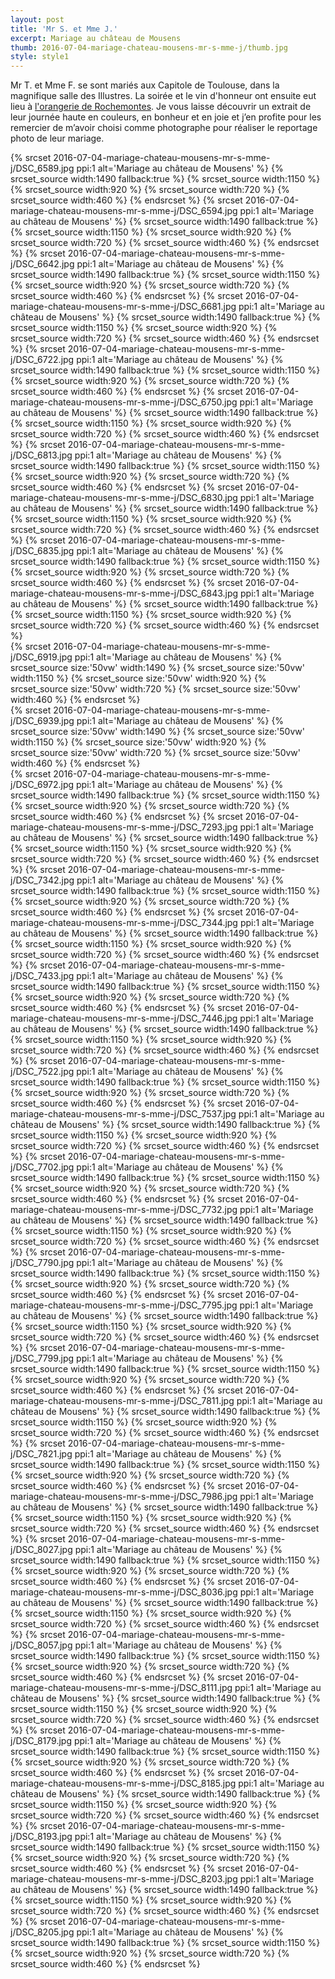 ```yaml
---
layout: post
title: 'Mr S. et Mme J.'
excerpt: Mariage au château de Mousens
thumb: 2016-07-04-mariage-chateau-mousens-mr-s-mme-j/thumb.jpg
style: style1
---
```


Mr T. et Mme F. se sont mariés aux Capitole de Toulouse, dans la magnifique salle des Illustres. La soirée et le vin d'honneur ont ensuite eut lieu à 
[l'orangerie de Rochemontes](http://www.rochemontes.com/). Je vous laisse découvrir un extrait de leur journée haute en couleurs, en bonheur et en joie et 
j’en profite pour les remercier de m’avoir choisi comme photographe pour réaliser le reportage photo de leur mariage.

<span class="image fit">
{% srcset 2016-07-04-mariage-chateau-mousens-mr-s-mme-j/DSC_6589.jpg ppi:1 alt='Mariage au château de Mousens' %}
    {% srcset_source width:1490 fallback:true %} 
    {% srcset_source width:1150 %}
    {% srcset_source width:920 %}
    {% srcset_source width:720 %}
    {% srcset_source width:460 %}
{% endsrcset %}
</span>

<span class="image fit">
{% srcset 2016-07-04-mariage-chateau-mousens-mr-s-mme-j/DSC_6594.jpg ppi:1 alt='Mariage au château de Mousens' %}
    {% srcset_source width:1490 fallback:true %} 
    {% srcset_source width:1150 %}
    {% srcset_source width:920 %}
    {% srcset_source width:720 %}
    {% srcset_source width:460 %}
{% endsrcset %}
</span>

<span class="image fit">
{% srcset 2016-07-04-mariage-chateau-mousens-mr-s-mme-j/DSC_6642.jpg ppi:1 alt='Mariage au château de Mousens' %}
    {% srcset_source width:1490 fallback:true %} 
    {% srcset_source width:1150 %}
    {% srcset_source width:920 %}
    {% srcset_source width:720 %}
    {% srcset_source width:460 %}
{% endsrcset %}
</span>

<span class="image fit">
{% srcset 2016-07-04-mariage-chateau-mousens-mr-s-mme-j/DSC_6681.jpg ppi:1 alt='Mariage au château de Mousens' %}
    {% srcset_source width:1490 fallback:true %} 
    {% srcset_source width:1150 %}
    {% srcset_source width:920 %}
    {% srcset_source width:720 %}
    {% srcset_source width:460 %}
{% endsrcset %}
</span>

<span class="image fit">
{% srcset 2016-07-04-mariage-chateau-mousens-mr-s-mme-j/DSC_6722.jpg ppi:1 alt='Mariage au château de Mousens' %}
    {% srcset_source width:1490 fallback:true %} 
    {% srcset_source width:1150 %}
    {% srcset_source width:920 %}
    {% srcset_source width:720 %}
    {% srcset_source width:460 %}
{% endsrcset %}
</span>

<span class="image fit">
{% srcset 2016-07-04-mariage-chateau-mousens-mr-s-mme-j/DSC_6750.jpg ppi:1 alt='Mariage au château de Mousens' %}
    {% srcset_source width:1490 fallback:true %} 
    {% srcset_source width:1150 %}
    {% srcset_source width:920 %}
    {% srcset_source width:720 %}
    {% srcset_source width:460 %}
{% endsrcset %}
</span>

<span class="image fit">
{% srcset 2016-07-04-mariage-chateau-mousens-mr-s-mme-j/DSC_6813.jpg ppi:1 alt='Mariage au château de Mousens' %}
    {% srcset_source width:1490 fallback:true %} 
    {% srcset_source width:1150 %}
    {% srcset_source width:920 %}
    {% srcset_source width:720 %}
    {% srcset_source width:460 %}
{% endsrcset %}
</span>

<span class="image fit">
{% srcset 2016-07-04-mariage-chateau-mousens-mr-s-mme-j/DSC_6830.jpg ppi:1 alt='Mariage au château de Mousens' %}
    {% srcset_source width:1490 fallback:true %} 
    {% srcset_source width:1150 %}
    {% srcset_source width:920 %}
    {% srcset_source width:720 %}
    {% srcset_source width:460 %}
{% endsrcset %}
</span>

<span class="image fit">
{% srcset 2016-07-04-mariage-chateau-mousens-mr-s-mme-j/DSC_6835.jpg ppi:1 alt='Mariage au château de Mousens' %}
    {% srcset_source width:1490 fallback:true %} 
    {% srcset_source width:1150 %}
    {% srcset_source width:920 %}
    {% srcset_source width:720 %}
    {% srcset_source width:460 %}
{% endsrcset %}
</span>

<span class="image fit">
{% srcset 2016-07-04-mariage-chateau-mousens-mr-s-mme-j/DSC_6843.jpg ppi:1 alt='Mariage au château de Mousens' %}
    {% srcset_source width:1490 fallback:true %} 
    {% srcset_source width:1150 %}
    {% srcset_source width:920 %}
    {% srcset_source width:720 %}
    {% srcset_source width:460 %}
{% endsrcset %}
</span>

<div class="box alt">
    <div class="row uniform">
        <div class="6u">
            <span class="image fit">
                {% srcset 2016-07-04-mariage-chateau-mousens-mr-s-mme-j/DSC_6919.jpg ppi:1 alt='Mariage au château de Mousens' %}
                    {% srcset_source size:'50vw' width:1490 %} 
                    {% srcset_source size:'50vw' width:1150 %}
                    {% srcset_source size:'50vw' width:920 %}
                    {% srcset_source size:'50vw' width:720 %}
                    {% srcset_source size:'50vw' width:460 %}
                {% endsrcset %}
            </span>
        </div>
        <div class="6u$">
            <span class="image fit">
                {% srcset 2016-07-04-mariage-chateau-mousens-mr-s-mme-j/DSC_6939.jpg ppi:1 alt='Mariage au château de Mousens' %}
                    {% srcset_source size:'50vw' width:1490 %} 
                    {% srcset_source size:'50vw' width:1150 %}
                    {% srcset_source size:'50vw' width:920 %}
                    {% srcset_source size:'50vw' width:720 %}
                    {% srcset_source size:'50vw' width:460 %}
                {% endsrcset %}
            </span>
        </div>
    </div>
</div>

<span class="image fit">
{% srcset 2016-07-04-mariage-chateau-mousens-mr-s-mme-j/DSC_6972.jpg ppi:1 alt='Mariage au château de Mousens' %}
    {% srcset_source width:1490 fallback:true %} 
    {% srcset_source width:1150 %}
    {% srcset_source width:920 %}
    {% srcset_source width:720 %}
    {% srcset_source width:460 %}
{% endsrcset %}
</span>

<span class="image fit">
{% srcset 2016-07-04-mariage-chateau-mousens-mr-s-mme-j/DSC_7293.jpg ppi:1 alt='Mariage au château de Mousens' %}
    {% srcset_source width:1490 fallback:true %} 
    {% srcset_source width:1150 %}
    {% srcset_source width:920 %}
    {% srcset_source width:720 %}
    {% srcset_source width:460 %}
{% endsrcset %}
</span>

<span class="image fit">
{% srcset 2016-07-04-mariage-chateau-mousens-mr-s-mme-j/DSC_7342.jpg ppi:1 alt='Mariage au château de Mousens' %}
    {% srcset_source width:1490 fallback:true %} 
    {% srcset_source width:1150 %}
    {% srcset_source width:920 %}
    {% srcset_source width:720 %}
    {% srcset_source width:460 %}
{% endsrcset %}
</span>

<span class="image fit">
{% srcset 2016-07-04-mariage-chateau-mousens-mr-s-mme-j/DSC_7344.jpg ppi:1 alt='Mariage au château de Mousens' %}
    {% srcset_source width:1490 fallback:true %} 
    {% srcset_source width:1150 %}
    {% srcset_source width:920 %}
    {% srcset_source width:720 %}
    {% srcset_source width:460 %}
{% endsrcset %}
</span>

<span class="image fit">
{% srcset 2016-07-04-mariage-chateau-mousens-mr-s-mme-j/DSC_7433.jpg ppi:1 alt='Mariage au château de Mousens' %}
    {% srcset_source width:1490 fallback:true %} 
    {% srcset_source width:1150 %}
    {% srcset_source width:920 %}
    {% srcset_source width:720 %}
    {% srcset_source width:460 %}
{% endsrcset %}
</span>

<span class="image fit">
{% srcset 2016-07-04-mariage-chateau-mousens-mr-s-mme-j/DSC_7446.jpg ppi:1 alt='Mariage au château de Mousens' %}
    {% srcset_source width:1490 fallback:true %} 
    {% srcset_source width:1150 %}
    {% srcset_source width:920 %}
    {% srcset_source width:720 %}
    {% srcset_source width:460 %}
{% endsrcset %}
</span>

<span class="image fit">
{% srcset 2016-07-04-mariage-chateau-mousens-mr-s-mme-j/DSC_7522.jpg ppi:1 alt='Mariage au château de Mousens' %}
    {% srcset_source width:1490 fallback:true %} 
    {% srcset_source width:1150 %}
    {% srcset_source width:920 %}
    {% srcset_source width:720 %}
    {% srcset_source width:460 %}
{% endsrcset %}
</span>

<span class="image fit">
{% srcset 2016-07-04-mariage-chateau-mousens-mr-s-mme-j/DSC_7537.jpg ppi:1 alt='Mariage au château de Mousens' %}
    {% srcset_source width:1490 fallback:true %} 
    {% srcset_source width:1150 %}
    {% srcset_source width:920 %}
    {% srcset_source width:720 %}
    {% srcset_source width:460 %}
{% endsrcset %}
</span>

<span class="image fit">
{% srcset 2016-07-04-mariage-chateau-mousens-mr-s-mme-j/DSC_7702.jpg ppi:1 alt='Mariage au château de Mousens' %}
    {% srcset_source width:1490 fallback:true %} 
    {% srcset_source width:1150 %}
    {% srcset_source width:920 %}
    {% srcset_source width:720 %}
    {% srcset_source width:460 %}
{% endsrcset %}
</span>

<span class="image fit">
{% srcset 2016-07-04-mariage-chateau-mousens-mr-s-mme-j/DSC_7732.jpg ppi:1 alt='Mariage au château de Mousens' %}
    {% srcset_source width:1490 fallback:true %} 
    {% srcset_source width:1150 %}
    {% srcset_source width:920 %}
    {% srcset_source width:720 %}
    {% srcset_source width:460 %}
{% endsrcset %}
</span>

<span class="image fit">
{% srcset 2016-07-04-mariage-chateau-mousens-mr-s-mme-j/DSC_7790.jpg ppi:1 alt='Mariage au château de Mousens' %}
    {% srcset_source width:1490 fallback:true %} 
    {% srcset_source width:1150 %}
    {% srcset_source width:920 %}
    {% srcset_source width:720 %}
    {% srcset_source width:460 %}
{% endsrcset %}
</span>

<span class="image fit">
{% srcset 2016-07-04-mariage-chateau-mousens-mr-s-mme-j/DSC_7795.jpg ppi:1 alt='Mariage au château de Mousens' %}
    {% srcset_source width:1490 fallback:true %} 
    {% srcset_source width:1150 %}
    {% srcset_source width:920 %}
    {% srcset_source width:720 %}
    {% srcset_source width:460 %}
{% endsrcset %}
</span>

<span class="image fit">
{% srcset 2016-07-04-mariage-chateau-mousens-mr-s-mme-j/DSC_7799.jpg ppi:1 alt='Mariage au château de Mousens' %}
    {% srcset_source width:1490 fallback:true %} 
    {% srcset_source width:1150 %}
    {% srcset_source width:920 %}
    {% srcset_source width:720 %}
    {% srcset_source width:460 %}
{% endsrcset %}
</span>

<span class="image fit">
{% srcset 2016-07-04-mariage-chateau-mousens-mr-s-mme-j/DSC_7811.jpg ppi:1 alt='Mariage au château de Mousens' %}
    {% srcset_source width:1490 fallback:true %} 
    {% srcset_source width:1150 %}
    {% srcset_source width:920 %}
    {% srcset_source width:720 %}
    {% srcset_source width:460 %}
{% endsrcset %}
</span>

<span class="image fit">
{% srcset 2016-07-04-mariage-chateau-mousens-mr-s-mme-j/DSC_7821.jpg ppi:1 alt='Mariage au château de Mousens' %}
    {% srcset_source width:1490 fallback:true %} 
    {% srcset_source width:1150 %}
    {% srcset_source width:920 %}
    {% srcset_source width:720 %}
    {% srcset_source width:460 %}
{% endsrcset %}
</span>

<span class="image fit">
{% srcset 2016-07-04-mariage-chateau-mousens-mr-s-mme-j/DSC_7986.jpg ppi:1 alt='Mariage au château de Mousens' %}
    {% srcset_source width:1490 fallback:true %} 
    {% srcset_source width:1150 %}
    {% srcset_source width:920 %}
    {% srcset_source width:720 %}
    {% srcset_source width:460 %}
{% endsrcset %}
</span>

<span class="image fit">
{% srcset 2016-07-04-mariage-chateau-mousens-mr-s-mme-j/DSC_8027.jpg ppi:1 alt='Mariage au château de Mousens' %}
    {% srcset_source width:1490 fallback:true %} 
    {% srcset_source width:1150 %}
    {% srcset_source width:920 %}
    {% srcset_source width:720 %}
    {% srcset_source width:460 %}
{% endsrcset %}
</span>

<span class="image fit">
{% srcset 2016-07-04-mariage-chateau-mousens-mr-s-mme-j/DSC_8036.jpg ppi:1 alt='Mariage au château de Mousens' %}
    {% srcset_source width:1490 fallback:true %} 
    {% srcset_source width:1150 %}
    {% srcset_source width:920 %}
    {% srcset_source width:720 %}
    {% srcset_source width:460 %}
{% endsrcset %}
</span>

<span class="image fit">
{% srcset 2016-07-04-mariage-chateau-mousens-mr-s-mme-j/DSC_8057.jpg ppi:1 alt='Mariage au château de Mousens' %}
    {% srcset_source width:1490 fallback:true %} 
    {% srcset_source width:1150 %}
    {% srcset_source width:920 %}
    {% srcset_source width:720 %}
    {% srcset_source width:460 %}
{% endsrcset %}
</span>

<span class="image fit">
{% srcset 2016-07-04-mariage-chateau-mousens-mr-s-mme-j/DSC_8111.jpg ppi:1 alt='Mariage au château de Mousens' %}
    {% srcset_source width:1490 fallback:true %} 
    {% srcset_source width:1150 %}
    {% srcset_source width:920 %}
    {% srcset_source width:720 %}
    {% srcset_source width:460 %}
{% endsrcset %}
</span>

<span class="image fit">
{% srcset 2016-07-04-mariage-chateau-mousens-mr-s-mme-j/DSC_8179.jpg ppi:1 alt='Mariage au château de Mousens' %}
    {% srcset_source width:1490 fallback:true %} 
    {% srcset_source width:1150 %}
    {% srcset_source width:920 %}
    {% srcset_source width:720 %}
    {% srcset_source width:460 %}
{% endsrcset %}
</span>

<span class="image fit">
{% srcset 2016-07-04-mariage-chateau-mousens-mr-s-mme-j/DSC_8185.jpg ppi:1 alt='Mariage au château de Mousens' %}
    {% srcset_source width:1490 fallback:true %} 
    {% srcset_source width:1150 %}
    {% srcset_source width:920 %}
    {% srcset_source width:720 %}
    {% srcset_source width:460 %}
{% endsrcset %}
</span>

<span class="image fit">
{% srcset 2016-07-04-mariage-chateau-mousens-mr-s-mme-j/DSC_8193.jpg ppi:1 alt='Mariage au château de Mousens' %}
    {% srcset_source width:1490 fallback:true %} 
    {% srcset_source width:1150 %}
    {% srcset_source width:920 %}
    {% srcset_source width:720 %}
    {% srcset_source width:460 %}
{% endsrcset %}
</span>

<span class="image fit">
{% srcset 2016-07-04-mariage-chateau-mousens-mr-s-mme-j/DSC_8203.jpg ppi:1 alt='Mariage au château de Mousens' %}
    {% srcset_source width:1490 fallback:true %} 
    {% srcset_source width:1150 %}
    {% srcset_source width:920 %}
    {% srcset_source width:720 %}
    {% srcset_source width:460 %}
{% endsrcset %}
</span>

<span class="image fit">
{% srcset 2016-07-04-mariage-chateau-mousens-mr-s-mme-j/DSC_8205.jpg ppi:1 alt='Mariage au château de Mousens' %}
    {% srcset_source width:1490 fallback:true %} 
    {% srcset_source width:1150 %}
    {% srcset_source width:920 %}
    {% srcset_source width:720 %}
    {% srcset_source width:460 %}
{% endsrcset %}
</span>
